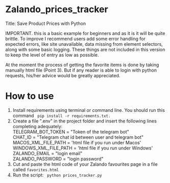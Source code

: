 # Zalando_prices_tracker
 Title: Save Product Prices with Python  

IMPORTANT. this is a basic example for beginners and as it is it will be quite brittle. To improve I recommend users add some error handling for expected errors, like site unavailable, data missing from element selectors, along with some basic logging. These things are not included in this version to keep the level of entry as low as possible. 

At the moment the process of getting the favorite items is done by taking manually html file (Point 3). But if any reader is able to login with python requests, his/her advice would be greatly appreciated.

<h1>How to use</h1>
<ol>
 <li> Install requirements using terminal or command line. You should run this command <code> pip install -r requirements.txt. </code></li>
 <li> Create a file ".env" in the project folder and insert the following lines completing adequately:<br>
      TELEGRAM_BOT_TOKEN = "Token of the telegram bot"<br>
      CHAT_ID = "Telegram chat id between user and telegram bot"<br>
      MACOS_XML_FILE_PATH = 'html file if you run under Macos'<br>
      WINDOWS_XML_FILE_PATH = 'html file if you run under Windows'<br>
      ZALANDO_EMAIL = "login email"<br>
      ZALANDO_PASSWORD = "login password"<br>
 </li>
 <li> Cut and paste the html code of your Zalando favourites page in a file called <code>favorites.html</code> </li>
 <li> Run the script: <code> python prices_tracker.py </code> </li>
</ol>
